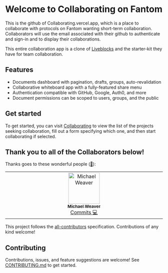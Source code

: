 # Welcome to Collaborating on Fantom

This is the github of Collaborating.vercel.app, which is a place to collaborate
with protocols on Fantom wanting short-term collaboration. Collaborators will
use the email associated with their github to authenticate and sign-in and to
display their collaborations.

This entire collaboration app is a clone of
[Liveblocks](http://liveblocks.io/docs/guides/nextjs-starter-kit) and the
starter-kit they have for team collaboration.

## Features

- Documents dashboard with pagination, drafts, groups, auto-revalidation
- Collaborative whiteboard app with a fully-featured share menu
- Authentication compatible with GitHub, Google, Auth0, and more
- Document permissions can be scoped to users, groups, and the public

## Get started

To get started, you can visit [Collaborating](https://collaborating.vercel.app)
to view the list of the projects seeking collaboration, fill out a form
specifying which one, and then start collaborating if selected.

## Thank you to all of the Collaborators below!

Thanks goes to these wonderful people
([🐸](https://allcontributors.org/docs/en/emoji-key)):

<!-- ALL-CONTRIBUTORS-LIST:START - Do not remove or modify this section -->
<!-- prettier-ignore-start -->
<!-- markdownlint-disable -->
<table>
  <tbody>
    <tr>
      <td align="center" valign="top" width="14.28%"><a href="https://twitter.com/enjoy_weaver/"><img src="https://avatars.githubusercontent.com/u/95450946?v=4" width="100px;" alt="Michael Weaver"/><br /><sub><b>Michael Weaver</b></sub></a><br /><a href="https://github.com/Enjoyweaver/Collaborating.vercel.app/commits?author=enjoyweaver" title="Code">Commits 💻</a></td>
      
  </tbody>
</table>

<!-- markdownlint-restore -->
<!-- prettier-ignore-end -->

<!-- ALL-CONTRIBUTORS-LIST:END -->

This project follows the
[all-contributors](https://github.com/all-contributors/all-contributors)
specification. Contributions of any kind welcome!

## Contributing

Contributions, issues, and feature suggestions are welcome! See
[CONTRIBUTING.md](CONTRIBUTING.md) to get started.
